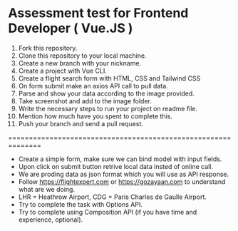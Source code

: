 # Assessment test for Frontend Developer ( Vue.JS )

1. Fork this repository.
2. Clone this repository to your local machine.
3. Create a new branch with your nickname.
4. Create a project with Vue CLI.
5. Create a flight search form with HTML, CSS and Tailwind CSS
6. On form submit make an axios API call to pull data.
7. Parse and show your data according to the image provided.
8. Take screenshot and add to the image folder.
9. Write the necessary steps to run your project on readme file.
10. Mention how much have you spent to complete this.
11. Push your branch and send a pull request.

==============================================================

-   Create a simple form, make sure we can bind model with input fields.
-   Upon click on submit button retrive local data insted of online call.
-   We are proding data as json format which you will use as API response.
-   Follow https://flightexpert.com or https://gozayaan.com to understand what are we doing.
-   LHR = Heathrow Airport, CDG = Paris Charles de Gaulle Airport.
-   Try to complete the task with Options API.
-   Try to complete using Composition API (if you have time and experience, optional).
